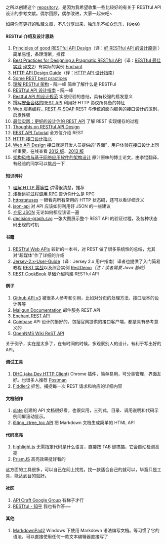 之所以创建这个 [repository](https://github.com/aisuhua/restful-api-design-references)，是因为我希望收集一些比较好的有关于 RESTful API 设计的参考文献。偶尔回顾，偶尔改进，大家一起来吧~ 

如果你有更好的私藏文章，不凡分享出来，独乐乐不如众乐乐，**(⊙o⊙)**

#### RESTful 介绍及设计思路 ####

 1. [Principles of good RESTful API Design][1]（译：[好 RESTful API 的设计原则][2] ）简单易懂，条理清晰，推荐
 2. [Best Practices for Designing a Pragmatic RESTful API][3]（译：[RESTful 最佳实践][4] [译文2][5]）有实际的案例 [Enchant][6]
 3. [HTTP API Design Guide][7]（译：[HTTP API 设计指南][8]）
 4. [Some REST best practices][9] 
 5. [理解 RESTful 架构][10] - 阮一峰 简单了解什么是 RESTFul 
 6. [RESTful API 设计指南][11] - 阮一峰 
 7. [Restful API 的设计规范][12] 实战经验的总结，具有较强的启发意义
 8. [撰写安全合格的REST API][13] 利用好 HTTP 协议所具备的特征
 9. [Web 服务编程，REST 与 SOAP][14] REST 与传统的面向服务的接口设计的区别，启发性强
 10. [最佳实践：更好的设计你的 REST API][15] 了解 REST 实现缓存的过程
 11. [Thoughts on RESTful API Design][16]
 12. [REST API Tutorial][17] 全方位介绍 REST
 13. [HTTP 接口设计指北][18]
 14. [Web API Design][19] 接口就是开发人员提供的“界面”，用户体验在接口设计上同样重要，在线查看 [2012 版][20]、[2013 版][21]
 15. [架构风格与基于网络应用软件的架构设计][49] 原汁原味的博士论文，由李锟翻译，有经验的同学可以挑战一下

#### 知识碎片 ####

 1. [理解 HTTP 幂等性][23] 讲得很清楚，推荐
 2. [浅析远程过程调用 RPC][24] 告诉你什么是 RPC
 3. [httpstatuses][25] 一眼看完所有常用的 HTTP 状态码，还可以看详细含义
 4. [json-api][26] 对 API 应该如何利用好 JSON 的一些建议
 5. [介绍 JSON][27] 无论如何都应该读一遍
 6. [decision-graph.svg][28] 一张大图展示整个 REST API 的验证过程，及各种状态码出现的时机

#### 书籍 ####

 1. [RESTful Web APIs][29] 较新的一本书，对 REST 做了很多系统性的总结，尤其对“超媒体”作了详细的介绍
 2. [Jersey-2.x-User-Guide][30]（译：Jersey 2.x 用户指南）译者也提供了入门简易教程 [REST 实战][31]以及综合实例 [RestDemo][32]*（注：读者需要 Java 基础）*
 3. [REST CookBook][33] 基础介绍构建 RESTful API

#### 例子 ####

 1. [Github API v3][34] 被很多人参考和引用，比如对分页的处理方法、接口版本的设计等等
 2. [Mailgun Documentation][35] 邮件服务 REST API 
 3. [Enchant REST API][36]
 4. [Coinbase][37] API 设计的挺好的，包括官网提供的接口客户端，都是具有参考意义的
 5. [OpenNMS Wiki ReST API][38]

关于例子，实在是太多了，在有时间的时候，多观察别人的设计，有利于写出好的 API。

#### 调试工具 ####

 1. [DHC (aka Dev HTTP Client)][39] Chrome 插件，简单易用，可分类管理，界面友好。也很多人推荐 [Postman][40]
 2. [Fiddler2][41] 抓包，捕捉每一次 REST 请求和响应的详细内容

#### 文档制作 ####

 1. [slate][42] 创建的 API 文档很好看，也很实用，三列式，目录、调用说明和代码示例同屏滚动显示。
 2. [i5ting_ztree_toc API][43] 把 Markdown 文档生成简单的 HTML API

#### 代码高亮 ####

1. [highlight.js][44] 无需指定代码是什么语言，直接按 TAB 键搞掂，它会自动检测高亮
2. [PrismJS][45] 高亮效果挺好看的

这方面的工具很多，可以自己在网上找找，找一款适合自己的就可以，毕竟只是工具，能达到目的就好。

#### 社区 ####

 1. [API Craft Google Group][46] 有梯子才行
 2. [RESTful - 知乎][47] 我也有作答~~

#### 其他 ####
 1. [MarkdownPad2][48] Windows 下使用 Markdown 语法编写文档。等习惯了它的语法，可以直接使用任何一款文本编辑器直接写了


  [1]: http://codeplanet.io/principles-good-restful-api-design/
  [2]: http://www.cnblogs.com/moonz-wu/p/4211626.html
  [3]: http://www.vinaysahni.com/best-practices-for-a-pragmatic-restful-api
  [4]: http://blog.jobbole.com/41233
  [5]: http://www.oschina.net/translate/best-practices-for-a-pragmatic-restful-api
  [6]: http://dev.enchant.com/api/v1
  [7]: https://github.com/interagent/http-api-design
  [8]: https://github.com/cocoajin/http-api-design-ZH_CN
  [9]: https://bourgeois.me/rest/
  [10]: http://www.ruanyifeng.com/blog/2011/09/restful.html
  [11]: http://www.ruanyifeng.com/blog/2014/05/restful_api.html
  [12]: http://novoland.github.io/%E8%AE%BE%E8%AE%A1/2015/08/17/Restful%20API%20%E7%9A%84%E8%AE%BE%E8%AE%A1%E8%A7%84%E8%8C%83.html
  [13]: http://zhuanlan.zhihu.com/prattle/20034107
  [14]: https://www.ibm.com/developerworks/cn/webservices/0907_rest_soap/
  [15]: http://www.ibm.com/developerworks/cn/web/1103_chenyan_restapi/
  [16]: https://restful-api-design.readthedocs.org/en/latest/
  [17]: http://www.restapitutorial.com/
  [18]: https://github.com/bolasblack/http-api-guide
  [19]: https://pages.apigee.com/web-api-design-website-h-ebook-registration.html
  [20]: https://pages.apigee.com/rs/apigee/images/api-design-ebook-2012-03.pdf
  [21]: https://pages.apigee.com/rs/351-WXY-166/images/ebook-2013-03-wad.pdf
  [22]: http://apigee.com/
  [23]: http://www.cnblogs.com/weidagang2046/archive/2011/06/04/2063696.html
  [24]: http://www.cppblog.com/jb8164/archive/2008/08/15/58949.html
  [25]: https://httpstatuses.com/
  [26]: http://jsonapi.org/
  [27]: http://www.json.org/json-zh.html
  [28]: http://clojure-liberator.github.io/liberator/doc/decisions.html
  [29]: http://www.amazon.cn/RESTful-Web-APIs%E4%B8%AD%E6%96%87%E7%89%88-%E4%BC%A6%E7%BA%B3%E5%BE%B7%C2%B7%E7%90%86%E6%9F%A5%E5%BE%B7%E6%A3%AE/dp/B00KWGEI64/
  [30]: https://jersey.java.net/documentation/latest/user-guide.html
  [31]: https://waylau.gitbooks.io/rest-in-action/content/
  [32]: https://github.com/waylau/RestDemo
  [33]: http://restcookbook.com/
  [34]: https://developer.github.com/v3/
  [35]: https://documentation.mailgun.com/
  [36]: http://dev.enchant.com/api/v1
  [37]: https://developers.coinbase.com/api/v2
  [38]: http://www.opennms.org/wiki/
  [39]: https://www.sprintapi.com/dhcs.html
  [40]: https://www.getpostman.com/
  [41]: http://www.telerik.com/fiddler
  [42]: https://github.com/tripit/slate
  [43]: https://github.com/i5ting/i5ting_ztree_toc
  [44]: https://highlightjs.org/
  [45]: https://github.com/PrismJS/prism
  [46]: https://groups.google.com/forum/?fromgroups#!forum/api-craft
  [47]: http://www.zhihu.com/topic/19579308/top-answers
  [48]: http://markdownpad.com/
  [49]: http://yuedu.baidu.com/ebook/780324fbf121dd36a32d8269
